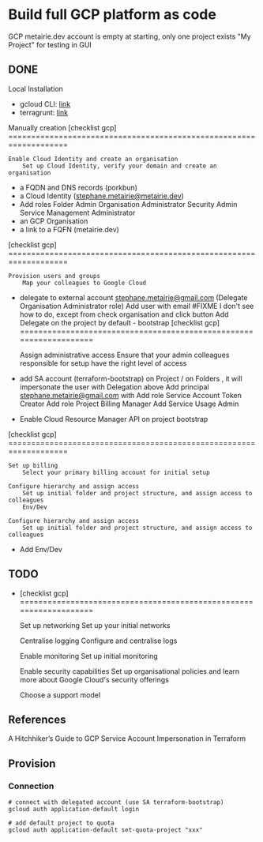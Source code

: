 # Build full GCP platform as code

GCP metairie.dev account is empty at starting, only one project exists "My Project" for testing in GUI

## DONE

Local Installation
- gcloud CLI: [link](https://cloud.google.com/sdk/docs/install?hl=fr)
- terragrunt: [link](https://terragrunt.gruntwork.io/docs/getting-started/install/)

Manually creation
[checklist gcp] ===================================================================

    Enable Cloud Identity and create an organisation
        Set up Cloud Identity, verify your domain and create an organisation

- a FQDN and DNS records (porkbun)
- a Cloud Identity (stephane.metairie@metairie.dev)
- Add roles
    Folder Admin
    Organisation Administrator
    Security Admin
    Service Management Administrator
- an GCP Organisation
- a link to a FQFN (metairie.dev)

[checklist gcp] ===================================================================

    Provision users and groups
        Map your colleagues to Google Cloud

- delegate to external account stephane.metairie@gmail.com (Delegate Organisation Administrator role)
  Add user with email #FIXME I don't see how to do, except from check organisation and click button Add Delegate
on the project by default - bootstrap 
[checklist gcp] ===================================================================

    Assign administrative access
        Ensure that your admin colleagues responsible for setup have the right level of access

- add SA account (terraform-bootstrap) on Project / on Folders , it will impersonate the user with Delegation above
    Add principal stephane.metairie@gmail.com
        with Add role Service Account Token Creator
    Add role Project Billing Manager
    Add Service Usage Admin
- Enable  Cloud Resource Manager API on project bootstrap

[checklist gcp] ===================================================================

    Set up billing
        Select your primary billing account for initial setup

    Configure hierarchy and assign access
        Set up initial folder and project structure, and assign access to colleagues
        Env/Dev

    Configure hierarchy and assign access
        Set up initial folder and project structure, and assign access to colleagues
- Add Env/Dev

## TODO

- [checklist gcp] ===================================================================

    Set up networking
        Set up your initial networks

    Centralise logging
        Configure and centralise logs

    Enable monitoring
        Set up initial monitoring

    Enable security capabilities
        Set up organisational policies and learn more about Google Cloud's security offerings

    Choose a support model 

## References
A Hitchhiker’s Guide to GCP Service Account Impersonation in Terraform



## Provision
### Connection

````
# connect with delegated account (use SA terraform-bootstrap)
gcloud auth application-default login

# add default project to quota 
gcloud auth application-default set-quota-project "xxx"
````


